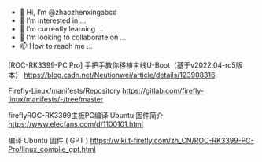 - 👋 Hi, I’m @zhaozhenxingabcd
- 👀 I’m interested in ...
- 🌱 I’m currently learning ...
- 💞️ I’m looking to collaborate on ...
- 📫 How to reach me ...

<!---
zhaozhenxingabcd/zhaozhenxingabcd is a ✨ special ✨ repository because its `README.md` (this file) appears on your GitHub profile.
You can click the Preview link to take a look at your changes.
--->
[ROC-RK3399-PC Pro] 手把手教你移植主线U-Boot（基于v2022.04-rc5版本）
https://blog.csdn.net/Neutionwei/article/details/123908316

Firefly-Linux/manifests/Repository
https://gitlab.com/firefly-linux/manifests/-/tree/master

fireflyROC-RK3399主板PC编译 Ubuntu 固件简介
https://www.elecfans.com/d/1100101.html

编译 Ubuntu 固件 ( GPT )
https://wiki.t-firefly.com/zh_CN/ROC-RK3399-PC-Pro/linux_compile_gpt.html
